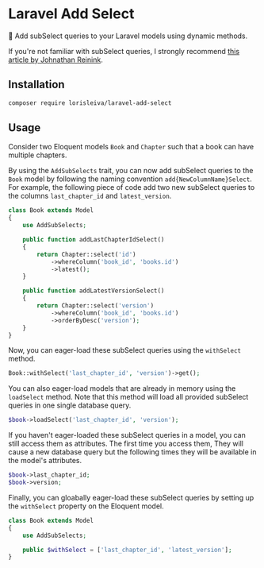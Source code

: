 # Laravel Add Select

🧱 Add subSelect queries to your Laravel models using dynamic methods.

If you're not familiar with subSelect queries, I strongly recommend [this article by Johnathan Reinink](https://reinink.ca/articles/dynamic-relationships-in-laravel-using-subqueries#can-this-be-done-with-a-has-one).

## Installation

```bash
composer require lorisleiva/laravel-add-select
```

## Usage

Consider two Eloquent models `Book` and `Chapter` such that a book can have multiple chapters.

By using the `AddSubSelects` trait, you can now add subSelect queries to the `Book` model by following the naming convention `add{NewColumnName}Select`. For example, the following piece of code add two new subSelect queries to the columns `last_chapter_id` and `latest_version`.

```php
class Book extends Model
{
    use AddSubSelects;

    public function addLastChapterIdSelect()
    {
        return Chapter::select('id')
            ->whereColumn('book_id', 'books.id')
            ->latest();
    }

    public function addLatestVersionSelect()
    {
        return Chapter::select('version')
            ->whereColumn('book_id', 'books.id')
            ->orderByDesc('version');
    }
}
```

Now, you can eager-load these subSelect queries using the `withSelect` method.

```php
Book::withSelect('last_chapter_id', 'version')->get();
```

You can also eager-load models that are already in memory using the `loadSelect` method. Note that this method will load all provided subSelect queries in one single database query.

```php
$book->loadSelect('last_chapter_id', 'version');
```

If you haven't eager-loaded these subSelect queries in a model, you can still access them as attributes. The first time you access them, They will cause a new database query but the following times they will be available in the model's attributes.

```php
$book->last_chapter_id;
$book->version;
```

Finally, you can gloabally eager-load these subSelect queries by setting up the `withSelect` property on the Eloquent model.

```php
class Book extends Model
{
    use AddSubSelects;

    public $withSelect = ['last_chapter_id', 'latest_version'];
}
```
